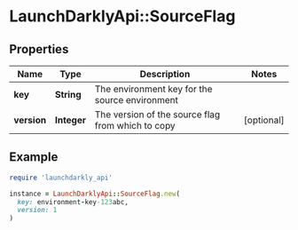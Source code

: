 # LaunchDarklyApi::SourceFlag

## Properties

| Name | Type | Description | Notes |
| ---- | ---- | ----------- | ----- |
| **key** | **String** | The environment key for the source environment |  |
| **version** | **Integer** | The version of the source flag from which to copy | [optional] |

## Example

```ruby
require 'launchdarkly_api'

instance = LaunchDarklyApi::SourceFlag.new(
  key: environment-key-123abc,
  version: 1
)
```

